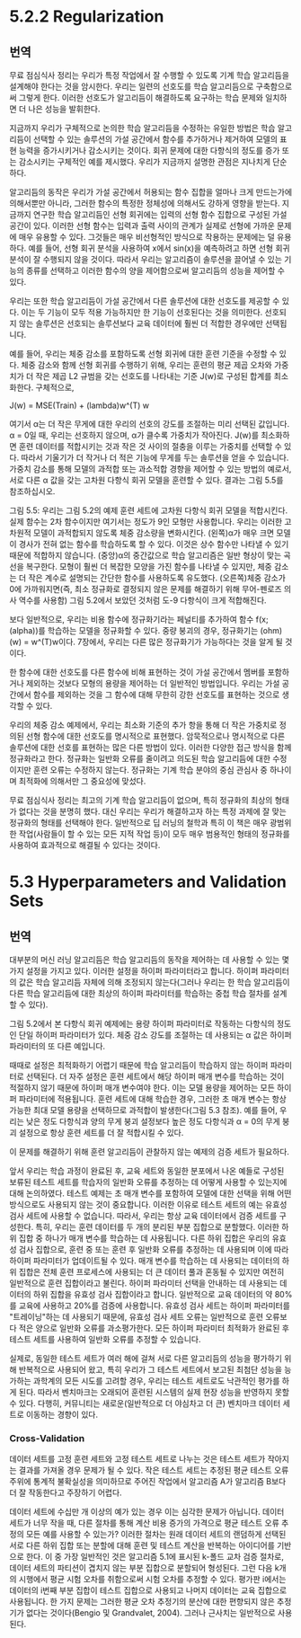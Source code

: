 # 5.2.2 Regularization

## 번역

무료 점심식사 정리는 우리가 특정 작업에서 잘 수행할 수 있도록 기계 학습 알고리듬을 설계해야 한다는 것을 암시한다. 우리는 일련의 선호도를 학습 알고리듬으로 구축함으로써 그렇게 한다. 이러한 선호도가 알고리듬이 해결하도록 요구하는 학습 문제와 일치하면 더 나은 성능을 발휘한다.

지금까지 우리가 구체적으로 논의한 학습 알고리듬을 수정하는 유일한 방법은 학습 알고리듬이 선택할 수 있는 솔루션의 가설 공간에서 함수를 추가하거나 제거하여 모델의 표현 능력을 증가시키거나 감소시키는 것이다. 회귀 문제에 대한 다항식의 정도를 증가 또는 감소시키는 구체적인 예를 제시했다. 우리가 지금까지 설명한 관점은 지나치게 단순하다.

알고리듬의 동작은 우리가 가설 공간에서 허용되는 함수 집합을 얼마나 크게 만드는가에 의해서뿐만 아니라, 그러한 함수의 특정한 정체성에 의해서도 강하게 영향을 받는다. 지금까지 연구한 학습 알고리듬인 선형 회귀에는 입력의 선형 함수 집합으로 구성된 가설 공간이 있다. 이러한 선형 함수는 입력과 출력 사이의 관계가 실제로 선형에 가까운 문제에 매우 유용할 수 있다. 그것들은 매우 비선형적인 방식으로 작용하는 문제에는 덜 유용하다. 예를 들어, 선형 회귀 분석을 사용하여 x에서 sin(x)을 예측하려고 하면 선형 회귀 분석이 잘 수행되지 않을 것이다. 따라서 우리는 알고리즘이 솔루션을 끌어낼 수 있는 기능의 종류를 선택하고 이러한 함수의 양을 제어함으로써 알고리듬의 성능을 제어할 수 있다.

우리는 또한 학습 알고리듬이 가설 공간에서 다른 솔루션에 대한 선호도를 제공할 수 있다. 이는 두 기능이 모두 적용 가능하지만 한 기능이 선호된다는 것을 의미한다. 선호되지 않는 솔루션은 선호되는 솔루션보다 교육 데이터에 훨씬 더 적합한 경우에만 선택됩니다.

예를 들어, 우리는 체중 감소를 포함하도록 선형 회귀에 대한 훈련 기준을 수정할 수 있다. 체중 감소와 함께 선형 회귀를 수행하기 위해, 우리는 훈련의 평균 제곱 오차와 가중치가 더 작은 제곱 L2 규범을 갖는 선호도를 나타내는 기준 J(w)로 구성된 합계를 최소화한다. 구체적으로,

J(w) = MSE(Train) + (lambda)w^(T) w

여기서 α는 더 작은 무게에 대한 우리의 선호의 강도를 조절하는 미리 선택된 값입니다. α = 0일 때, 우리는 선호하지 않으며, α가 클수록 가중치가 작아진다. J(w)를 최소화하면 훈련 데이터를 적합시키는 것과 작은 것 사이의 절충을 이루는 가중치를 선택할 수 있다. 따라서 기울기가 더 작거나 더 적은 기능에 무게를 두는 솔루션을 얻을 수 있습니다. 가중치 감소를 통해 모델의 과적합 또는 과소적합 경향을 제어할 수 있는 방법의 예로서, 서로 다른 α 값을 갖는 고차원 다항식 회귀 모델을 훈련할 수 있다. 결과는 그림 5.5를 참조하십시오.

그림 5.5: 우리는 그림 5.2의 예제 훈련 세트에 고차원 다항식 회귀 모델을 적합시킨다. 실제 함수는 2차 함수이지만 여기서는 정도가 9인 모형만 사용합니다. 우리는 이러한 고차원적 모델이 과적합되지 않도록 체중 감소량을 변화시킨다. (왼쪽)α가 매우 크면 모델이 경사가 전혀 없는 함수를 학습하도록 할 수 있다. 이것은 상수 함수만 나타낼 수 있기 때문에 적합하지 않습니다. (중앙)α의 중간값으로 학습 알고리즘은 일반 형상이 맞는 곡선을 복구한다.
모형이 훨씬 더 복잡한 모양을 가진 함수를 나타낼 수 있지만, 체중 감소는 더 작은 계수로 설명되는 간단한 함수를 사용하도록 유도했다. (오른쪽)체중 감소가 0에 가까워지면(즉, 최소 정규화로 결정되지 않은 문제를 해결하기 위해 무어-펜로즈 의사 역수를 사용함) 그림 5.2에서 보았던 것처럼 도-9 다항식이 크게 적합해진다.

보다 일반적으로, 우리는 비용 함수에 정규화기라는 페널티를 추가하여 함수 f(x; (alpha))를 학습하는 모델을 정규화할 수 있다. 중량 붕괴의 경우, 정규화기는 (ohm)(w) = w^(T)w이다. 7장에서, 우리는 다른 많은 정규화기가 가능하다는 것을 알게 될 것이다.

한 함수에 대한 선호도를 다른 함수에 비해 표현하는 것이 가설 공간에서 멤버를 포함하거나 제외하는 것보다 모형의 용량을 제어하는 더 일반적인 방법입니다. 우리는 가설 공간에서 함수를 제외하는 것을 그 함수에 대해 무한히 강한 선호도를 표현하는 것으로 생각할 수 있다.

우리의 체중 감소 예제에서, 우리는 최소화 기준의 추가 항을 통해 더 작은 가중치로 정의된 선형 함수에 대한 선호도를 명시적으로 표현했다. 암묵적으로나 명시적으로 다른 솔루션에 대한 선호를 표현하는 많은 다른 방법이 있다. 이러한 다양한 접근 방식을 함께 정규화라고 한다. 정규화는 일반화 오류를 줄이려고 의도된 학습 알고리듬에 대한 수정이지만 훈련 오류는 수정하지 않는다. 정규화는 기계 학습 분야의 중심 관심사 중 하나이며 최적화에 의해서만 그 중요성에 맞섰다.

무료 점심식사 정리는 최고의 기계 학습 알고리듬이 없으며, 특히 정규화의 최상의 형태가 없다는 것을 분명히 했다. 대신 우리는 우리가 해결하고자 하는 특정 과제에 잘 맞는 정규화의 형태를 선택해야 한다. 일반적으로 딥 러닝의 철학과 특히 이 책은 매우 광범위한 작업(사람들이 할 수 있는 모든 지적 작업 등)이 모두 매우 범용적인 형태의 정규화를 사용하여 효과적으로 해결될 수 있다는 것이다.

# 5.3 Hyperparameters and Validation Sets

## 번역

대부분의 머신 러닝 알고리듬은 학습 알고리듬의 동작을 제어하는 데 사용할 수 있는 몇 가지 설정을 가지고 있다. 이러한 설정을 하이퍼 파라미터라고 합니다. 하이퍼 파라미터의 값은 학습 알고리듬 자체에 의해 조정되지 않는다(그러나 우리는 한 학습 알고리듬이 다른 학습 알고리듬에 대한 최상의 하이퍼 파라미터를 학습하는 중첩 학습 절차를 설계할 수 있다).

그림 5.2에서 본 다항식 회귀 예제에는 용량 하이퍼 파라미터로 작동하는 다항식의 정도인 단일 하이퍼 파라미터가 있다. 체중 감소 강도를 조절하는 데 사용되는 α 값은 하이퍼 파라미터의 또 다른 예입니다.

때때로 설정은 최적화하기 어렵기 때문에 학습 알고리듬이 학습하지 않는 하이퍼 파라미터로 선택된다. 더 자주 설정은 훈련 세트에서 해당 하이퍼 매개 변수를 학습하는 것이 적절하지 않기 때문에 하이퍼 매개 변수여야 한다. 이는 모델 용량을 제어하는 모든 하이퍼 파라미터에 적용됩니다. 훈련 세트에 대해 학습한 경우, 그러한 초 매개 변수는 항상 가능한 최대 모델 용량을 선택하므로 과적합이 발생한다(그림 5.3 참조). 예를 들어, 우리는 낮은 정도 다항식과 양의 무게 붕괴 설정보다 높은 정도 다항식과 α = 0의 무게 붕괴 설정으로 항상 훈련 세트를 더 잘 적합시킬 수 있다.

이 문제를 해결하기 위해 훈련 알고리듬이 관찰하지 않는 예제의 검증 세트가 필요하다.

앞서 우리는 학습 과정이 완료된 후, 교육 세트와 동일한 분포에서 나온 예들로 구성된 보류된 테스트 세트를 학습자의 일반화 오류를 추정하는 데 어떻게 사용할 수 있는지에 대해 논의하였다. 테스트 예제는 초 매개 변수를 포함하여 모델에 대한 선택을 위해 어떤 방식으로도 사용되지 않는 것이 중요합니다. 이러한 이유로 테스트 세트의 예는 유효성 검사 세트에 사용할 수 없습니다. 따라서, 우리는 항상 교육 데이터에서 검증 세트를 구성한다. 특히, 우리는 훈련 데이터를 두 개의 분리된 부분 집합으로 분할했다. 이러한 하위 집합 중 하나가 매개 변수를 학습하는 데 사용됩니다. 다른 하위 집합은 우리의 유효성 검사 집합으로, 훈련 중 또는 훈련 후 일반화 오류를 추정하는 데 사용되며 이에 따라 하이퍼 파라미터가 업데이트될 수 있다. 매개 변수를 학습하는 데 사용되는 데이터의 하위 집합은 전체 훈련 프로세스에 사용되는 더 큰 데이터 풀과 혼동될 수 있지만 여전히 일반적으로 훈련 집합이라고 불린다. 하이퍼 파라미터 선택을 안내하는 데 사용되는 데이터의 하위 집합을 유효성 검사 집합이라고 합니다. 일반적으로 교육 데이터의 약 80%를 교육에 사용하고 20%를 검증에 사용합니다. 유효성 검사 세트는 하이퍼 파라미터를 "트레이닝"하는 데 사용되기 때문에, 유효성 검사 세트 오류는 일반적으로 훈련 오류보다 적은 양으로 일반화 오류를 과소평가한다. 모든 하이퍼 파라미터 최적화가 완료된 후 테스트 세트를 사용하여 일반화 오류를 추정할 수 있습니다.

실제로, 동일한 테스트 세트가 여러 해에 걸쳐 서로 다른 알고리듬의 성능을 평가하기 위해 반복적으로 사용되어 왔고, 특히 우리가 그 테스트 세트에서 보고된 최첨단 성능을 능가하는 과학계의 모든 시도를 고려할 경우, 우리는 테스트 세트로도 낙관적인 평가를 하게 된다. 따라서 벤치마크는 오래되어 훈련된 시스템의 실제 현장 성능을 반영하지 못할 수 있다. 다행히, 커뮤니티는 새로운(일반적으로 더 야심차고 더 큰) 벤치마크 데이터 세트로 이동하는 경향이 있다.

### Cross-Validation

데이터 세트를 고정 훈련 세트와 고정 테스트 세트로 나누는 것은 테스트 세트가 작아지는 결과를 가져올 경우 문제가 될 수 있다. 작은 테스트 세트는 추정된 평균 테스트 오류 주위에 통계적 불확실성을 의미하므로 주어진 작업에서 알고리즘 A가 알고리즘 B보다 더 잘 작동한다고 주장하기 어렵다.

데이터 세트에 수십만 개 이상의 예가 있는 경우 이는 심각한 문제가 아닙니다. 데이터 세트가 너무 작을 때, 다른 절차를 통해 계산 비용 증가의 가격으로 평균 테스트 오류 추정의 모든 예를 사용할 수 있는가? 이러한 절차는 원래 데이터 세트의 랜덤하게 선택된 서로 다른 하위 집합 또는 분할에 대해 훈련 및 테스트 계산을 반복하는 아이디어를 기반으로 한다. 이 중 가장 일반적인 것은 알고리즘 5.1에 표시된 k-폴드 교차 검증 절차로, 데이터 세트의 파티션이 겹치지 않는 부분 집합으로 분할되어 형성된다. 그런 다음 k개의 시행에서 평균 시험 오차를 취함으로써 시험 오차를 추정할 수 있다. 평가판 i에서는 데이터의 i번째 부분 집합이 테스트 집합으로 사용되고 나머지 데이터는 교육 집합으로 사용됩니다. 한 가지 문제는 그러한 평균 오차 추정기의 분산에 대한 편향되지 않은 추정기가 없다는 것이다(Bengio 및 Grandvalet, 2004). 그러나 근사치는 일반적으로 사용된다.

